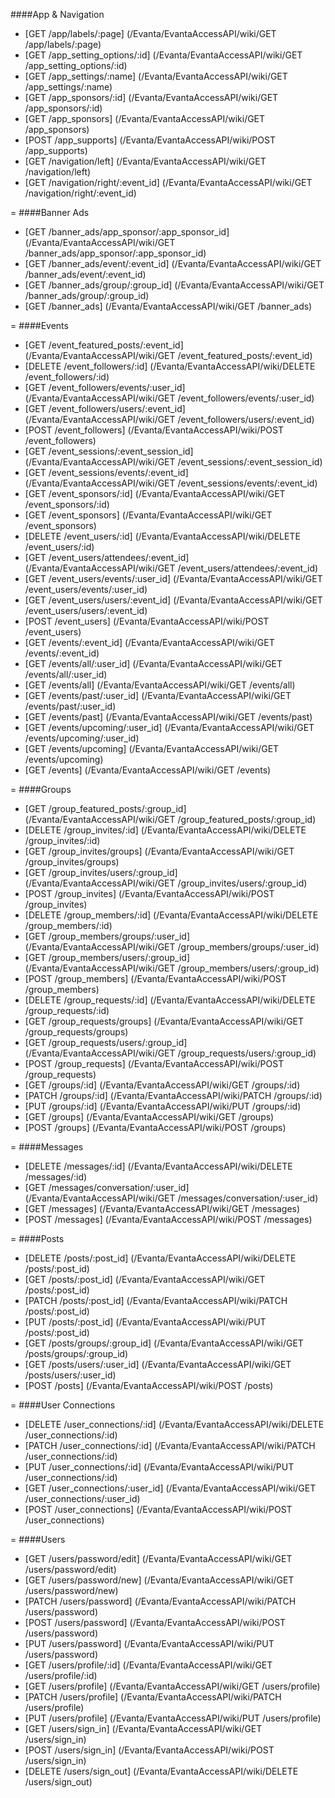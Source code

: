 ####App & Navigation
* [GET /app/labels/:page] (/Evanta/EvantaAccessAPI/wiki/GET &#47;app&#47;labels&#47;:page) 
* [GET /app_setting_options/:id] (/Evanta/EvantaAccessAPI/wiki/GET &#47;app_setting_options&#47;:id) 
* [GET /app_settings/:name] (/Evanta/EvantaAccessAPI/wiki/GET &#47;app_settings&#47;:name) 
* [GET /app_sponsors/:id] (/Evanta/EvantaAccessAPI/wiki/GET &#47;app_sponsors&#47;:id) 
* [GET /app_sponsors] (/Evanta/EvantaAccessAPI/wiki/GET &#47;app_sponsors) 
* [POST /app_supports] (/Evanta/EvantaAccessAPI/wiki/POST &#47;app_supports) 
* [GET /navigation/left] (/Evanta/EvantaAccessAPI/wiki/GET &#47;navigation&#47;left) 
* [GET /navigation/right/:event_id] (/Evanta/EvantaAccessAPI/wiki/GET &#47;navigation&#47;right&#47;:event_id) 

=
####Banner Ads
* [GET /banner_ads/app_sponsor/:app_sponsor_id] (/Evanta/EvantaAccessAPI/wiki/GET &#47;banner_ads&#47;app_sponsor&#47;:app_sponsor_id)
* [GET /banner_ads/event/:event_id] (/Evanta/EvantaAccessAPI/wiki/GET &#47;banner_ads&#47;event&#47;:event_id)
* [GET /banner_ads/group/:group_id] (/Evanta/EvantaAccessAPI/wiki/GET &#47;banner_ads&#47;group&#47;:group_id)
* [GET /banner_ads] (/Evanta/EvantaAccessAPI/wiki/GET &#47;banner_ads)

=
####Events
* [GET /event_featured_posts/:event_id] (/Evanta/EvantaAccessAPI/wiki/GET &#47;event_featured_posts&#47;:event_id)
* [DELETE /event_followers/:id] (/Evanta/EvantaAccessAPI/wiki/DELETE &#47;event_followers&#47;:id)
* [GET /event_followers/events/:user_id] (/Evanta/EvantaAccessAPI/wiki/GET &#47;event_followers&#47;events&#47;:user_id)
* [GET /event_followers/users/:event_id] (/Evanta/EvantaAccessAPI/wiki/GET &#47;event_followers&#47;users&#47;:event_id)
* [POST /event_followers] (/Evanta/EvantaAccessAPI/wiki/POST &#47;event_followers)
* [GET /event_sessions/:event_session_id] (/Evanta/EvantaAccessAPI/wiki/GET &#47;event_sessions&#47;:event_session_id)
* [GET /event_sessions/events/:event_id] (/Evanta/EvantaAccessAPI/wiki/GET &#47;event_sessions&#47;events&#47;:event_id)
* [GET /event_sponsors/:id] (/Evanta/EvantaAccessAPI/wiki/GET &#47;event_sponsors&#47;:id)
* [GET /event_sponsors] (/Evanta/EvantaAccessAPI/wiki/GET &#47;event_sponsors)
* [DELETE /event_users/:id] (/Evanta/EvantaAccessAPI/wiki/DELETE &#47;event_users&#47;:id)
* [GET /event_users/attendees/:event_id] (/Evanta/EvantaAccessAPI/wiki/GET &#47;event_users&#47;attendees&#47;:event_id)
* [GET /event_users/events/:user_id] (/Evanta/EvantaAccessAPI/wiki/GET &#47;event_users&#47;events&#47;:user_id)
* [GET /event_users/users/:event_id] (/Evanta/EvantaAccessAPI/wiki/GET &#47;event_users&#47;users&#47;:event_id)
* [POST /event_users] (/Evanta/EvantaAccessAPI/wiki/POST &#47;event_users)
* [GET /events/:event_id] (/Evanta/EvantaAccessAPI/wiki/GET &#47;events&#47;:event_id)
* [GET /events/all/:user_id] (/Evanta/EvantaAccessAPI/wiki/GET &#47;events&#47;all&#47;:user_id)
* [GET /events/all] (/Evanta/EvantaAccessAPI/wiki/GET &#47;events&#47;all)
* [GET /events/past/:user_id] (/Evanta/EvantaAccessAPI/wiki/GET &#47;events&#47;past&#47;:user_id)
* [GET /events/past] (/Evanta/EvantaAccessAPI/wiki/GET &#47;events&#47;past)
* [GET /events/upcoming/:user_id] (/Evanta/EvantaAccessAPI/wiki/GET &#47;events&#47;upcoming&#47;:user_id)
* [GET /events/upcoming] (/Evanta/EvantaAccessAPI/wiki/GET &#47;events&#47;upcoming)
* [GET /events] (/Evanta/EvantaAccessAPI/wiki/GET &#47;events)

=
####Groups
* [GET /group_featured_posts/:group_id] (/Evanta/EvantaAccessAPI/wiki/GET &#47;group_featured_posts&#47;:group_id)
* [DELETE /group_invites/:id] (/Evanta/EvantaAccessAPI/wiki/DELETE &#47;group_invites&#47;:id)
* [GET /group_invites/groups] (/Evanta/EvantaAccessAPI/wiki/GET &#47;group_invites&#47;groups)
* [GET /group_invites/users/:group_id] (/Evanta/EvantaAccessAPI/wiki/GET &#47;group_invites&#47;users&#47;:group_id)
* [POST /group_invites] (/Evanta/EvantaAccessAPI/wiki/POST &#47;group_invites)
* [DELETE /group_members/:id] (/Evanta/EvantaAccessAPI/wiki/DELETE &#47;group_members&#47;:id)
* [GET /group_members/groups/:user_id] (/Evanta/EvantaAccessAPI/wiki/GET &#47;group_members&#47;groups&#47;:user_id)
* [GET /group_members/users/:group_id] (/Evanta/EvantaAccessAPI/wiki/GET &#47;group_members&#47;users&#47;:group_id)
* [POST /group_members] (/Evanta/EvantaAccessAPI/wiki/POST &#47;group_members)
* [DELETE /group_requests/:id] (/Evanta/EvantaAccessAPI/wiki/DELETE &#47;group_requests&#47;:id)
* [GET /group_requests/groups] (/Evanta/EvantaAccessAPI/wiki/GET &#47;group_requests&#47;groups)
* [GET /group_requests/users/:group_id] (/Evanta/EvantaAccessAPI/wiki/GET &#47;group_requests&#47;users&#47;:group_id)
* [POST /group_requests] (/Evanta/EvantaAccessAPI/wiki/POST &#47;group_requests)
* [GET /groups/:id] (/Evanta/EvantaAccessAPI/wiki/GET &#47;groups&#47;:id)
* [PATCH /groups/:id] (/Evanta/EvantaAccessAPI/wiki/PATCH &#47;groups&#47;:id)
* [PUT /groups/:id] (/Evanta/EvantaAccessAPI/wiki/PUT &#47;groups&#47;:id)
* [GET /groups] (/Evanta/EvantaAccessAPI/wiki/GET &#47;groups)
* [POST /groups] (/Evanta/EvantaAccessAPI/wiki/POST &#47;groups)

=
####Messages
* [DELETE /messages/:id] (/Evanta/EvantaAccessAPI/wiki/DELETE &#47;messages&#47;:id)
* [GET /messages/conversation/:user_id] (/Evanta/EvantaAccessAPI/wiki/GET &#47;messages&#47;conversation&#47;:user_id)
* [GET /messages] (/Evanta/EvantaAccessAPI/wiki/GET &#47;messages)
* [POST /messages] (/Evanta/EvantaAccessAPI/wiki/POST &#47;messages)

=
####Posts
* [DELETE /posts/:post_id] (/Evanta/EvantaAccessAPI/wiki/DELETE &#47;posts&#47;:post_id)
* [GET /posts/:post_id] (/Evanta/EvantaAccessAPI/wiki/GET &#47;posts&#47;:post_id)
* [PATCH /posts/:post_id] (/Evanta/EvantaAccessAPI/wiki/PATCH &#47;posts&#47;:post_id)
* [PUT /posts/:post_id] (/Evanta/EvantaAccessAPI/wiki/PUT &#47;posts&#47;:post_id)
* [GET /posts/groups/:group_id] (/Evanta/EvantaAccessAPI/wiki/GET &#47;posts&#47;groups&#47;:group_id)
* [GET /posts/users/:user_id] (/Evanta/EvantaAccessAPI/wiki/GET &#47;posts&#47;users&#47;:user_id)
* [POST /posts] (/Evanta/EvantaAccessAPI/wiki/POST &#47;posts)

=
####User Connections
* [DELETE /user_connections/:id] (/Evanta/EvantaAccessAPI/wiki/DELETE &#47;user_connections&#47;:id)
* [PATCH /user_connections/:id] (/Evanta/EvantaAccessAPI/wiki/PATCH &#47;user_connections&#47;:id)
* [PUT /user_connections/:id] (/Evanta/EvantaAccessAPI/wiki/PUT &#47;user_connections&#47;:id)
* [GET /user_connections/:user_id] (/Evanta/EvantaAccessAPI/wiki/GET &#47;user_connections&#47;:user_id)
* [POST /user_connections] (/Evanta/EvantaAccessAPI/wiki/POST &#47;user_connections)

=
####Users
* [GET /users/password/edit] (/Evanta/EvantaAccessAPI/wiki/GET &#47;users&#47;password&#47;edit)
* [GET /users/password/new] (/Evanta/EvantaAccessAPI/wiki/GET &#47;users&#47;password&#47;new)
* [PATCH /users/password] (/Evanta/EvantaAccessAPI/wiki/PATCH &#47;users&#47;password)
* [POST /users/password] (/Evanta/EvantaAccessAPI/wiki/POST &#47;users&#47;password)
* [PUT /users/password] (/Evanta/EvantaAccessAPI/wiki/PUT &#47;users&#47;password)
* [GET /users/profile/:id] (/Evanta/EvantaAccessAPI/wiki/GET &#47;users&#47;profile&#47;:id)
* [GET /users/profile] (/Evanta/EvantaAccessAPI/wiki/GET &#47;users&#47;profile)
* [PATCH /users/profile] (/Evanta/EvantaAccessAPI/wiki/PATCH &#47;users&#47;profile)
* [PUT /users/profile] (/Evanta/EvantaAccessAPI/wiki/PUT &#47;users&#47;profile)
* [GET /users/sign_in] (/Evanta/EvantaAccessAPI/wiki/GET &#47;users&#47;sign_in)
* [POST /users/sign_in] (/Evanta/EvantaAccessAPI/wiki/POST &#47;users&#47;sign_in)
* [DELETE /users/sign_out] (/Evanta/EvantaAccessAPI/wiki/DELETE &#47;users&#47;sign_out)